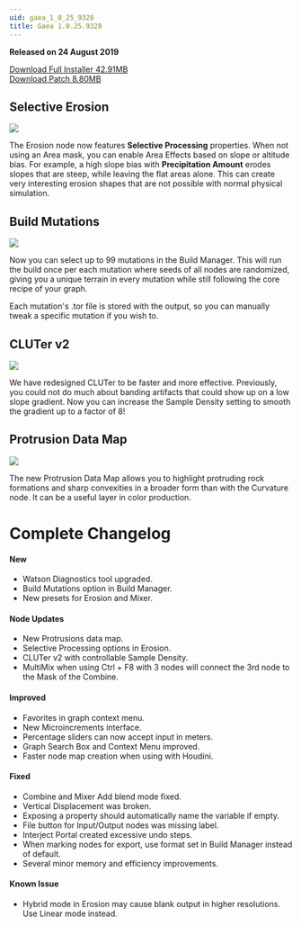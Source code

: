 ```yaml
---
uid: gaea_1_0_25_9328
title: Gaea 1.0.25.9328
---
```



**Released on 24 August 2019**

<a href="http://viridian.quadspinner.com/gaea/Gaea-1.0.25.exe">Download Full Installer 42.91MB</a> <br>
<a href="http://viridian.quadspinner.com/gaea/Gaea-1.0.25P.exe">Download Patch 8.80MB</a> <br>


<div class="release-note">

## Selective Erosion

![](http://malachite.blob.core.windows.net/gaea/changelog/1_0_25/selective.jpg)

The Erosion node now features **Selective Processing** properties. When not using an Area mask, you can enable Area Effects based on slope or altitude bias. For example, a high slope bias with **Precipitation Amount** erodes slopes that are steep, while leaving the flat areas alone. This can create very interesting erosion shapes that are not possible with normal physical simulation.


## Build Mutations

![](http://malachite.blob.core.windows.net/gaea/changelog/1_0_25/mutations.png)

Now you can select up to 99 mutations in the Build Manager. This will run the build once per each mutation where seeds of all nodes are randomized, giving you a unique terrain in every mutation while still following the core recipe of your graph.

Each mutation's .tor file is stored with the output, so you can manually tweak a specific mutation if you wish to.


## CLUTer v2

![](http://malachite.blob.core.windows.net/gaea/changelog/1_0_25/HDgrad2.png)

We have redesigned CLUTer to be faster and more effective. Previously, you could not do much about banding artifacts that could show up on a low slope gradient. Now you can increase the Sample Density setting to smooth the gradient up to a factor of 8!


## Protrusion Data Map

![](http://malachite.blob.core.windows.net/gaea/changelog/1_0_25/protrusions.jpg)

The new Protrusion Data Map allows you to highlight protruding rock formations and sharp convexities in a broader form than with the Curvature node. It can be a useful layer in color production.



# Complete Changelog

#### New
- Watson Diagnostics tool upgraded.
- Build Mutations option in Build Manager.
- New presets for Erosion and Mixer.

#### Node Updates
- New Protrusions data map.
- Selective Processing options in Erosion.
- CLUTer v2 with controllable Sample Density.
- MultiMix when using Ctrl + F8 with 3 nodes will connect the 3rd node to the Mask of the Combine.

#### Improved
- Favorites in graph context menu.
- New Microincrements interface.
- Percentage sliders can now accept input in meters.
- Graph Search Box and Context Menu improved.
- Faster node map creation when using with Houdini.

#### Fixed
- Combine and Mixer Add blend mode fixed.
- Vertical Displacement was broken.
- Exposing a property should automatically name the variable if empty.
- File button for Input/Output nodes was missing label.
- Interject Portal created excessive undo steps.
- When marking nodes for export, use format set in Build Manager instead of default.
- Several minor memory and efficiency improvements.

#### Known Issue
- Hybrid mode in Erosion may cause blank output in higher resolutions. Use Linear mode instead.
</div>
